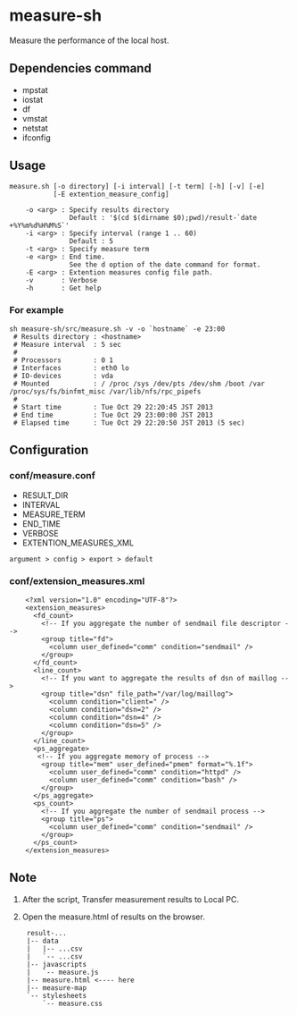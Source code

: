 # measure-sh
Measure the performance of the local host.

## Dependencies command

- mpstat
- iostat
- df
- vmstat
- netstat
- ifconfig

## Usage
    measure.sh [-o directory] [-i interval] [-t term] [-h] [-v] [-e]
               [-E extention_measure_config]
    
        -o <arg> : Specify results directory
                   Default : '$(cd $(dirname $0);pwd)/result-`date +%Y%m%d%H%M%S`'
        -i <arg> : Specify interval (range 1 .. 60)
                   Default : 5
        -t <arg> : Specify measure term
        -e <arg> : End time.
                   See the d option of the date command for format.
        -E <arg> : Extention measures config file path.
        -v       : Verbose
        -h       : Get help

### For example

    sh measure-sh/src/measure.sh -v -o `hostname` -e 23:00
     # Results directory : <hostname>
     # Measure interval  : 5 sec
     # 
     # Processors        : 0 1
     # Interfaces        : eth0 lo
     # IO-devices        : vda
     # Mounted           : / /proc /sys /dev/pts /dev/shm /boot /var /proc/sys/fs/binfmt_misc /var/lib/nfs/rpc_pipefs
     # 
     # Start time        : Tue Oct 29 22:20:45 JST 2013
     # End time          : Tue Oct 29 23:00:00 JST 2013
     # Elapsed time      : Tue Oct 29 22:20:50 JST 2013 (5 sec)

## Configuration

### conf/measure.conf

- RESULT_DIR
- INTERVAL
- MEASURE_TERM
- END_TIME
- VERBOSE
- EXTENTION_MEASURES_XML

`argument > config > export > default`

### conf/extension_measures.xml

        <?xml version="1.0" encoding="UTF-8"?>
        <extension_measures>
          <fd_count>
            <!-- If you aggregate the number of sendmail file descriptor -->
            <group title="fd">
              <column user_defined="comm" condition="sendmail" />
            </group>
          </fd_count>
          <line_count>
            <!-- If you want to aggregate the results of dsn of maillog -->
            <group title="dsn" file_path="/var/log/maillog">
              <column condition="client=" />
              <column condition="dsn=2" />
              <column condition="dsn=4" />
              <column condition="dsn=5" />
            </group>
          </line_count>
          <ps_aggregate>
           <!-- If you aggregate memory of process -->
            <group title="mem" user_defined="pmem" format="%.1f">
              <column user_defined="comm" condition="httpd" />
              <column user_defined="comm" condition="bash" />
            </group>
          </ps_aggregate>
          <ps_count>
            <!-- If you aggregate the number of sendmail process -->
            <group title="ps">
              <column user_defined="comm" condition="sendmail" />
            </group>
          </ps_count>
        </extension_measures>

## Note
1. After the script, Transfer measurement results to Local PC.
2. Open the measure.html of results on the browser.

        result-...
        |-- data
        |   |-- ...csv
        |   `-- ...csv
        |-- javascripts
        |   `-- measure.js
        |-- measure.html <---- here
        |-- measure-map
        `-- stylesheets
            `-- measure.css

